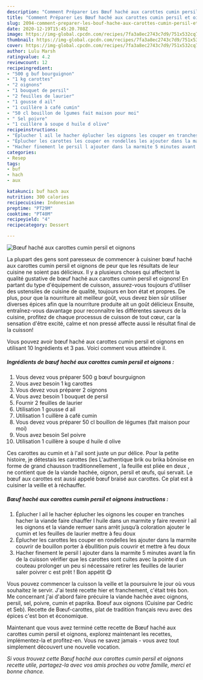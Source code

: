 ```yaml
---
description: "Comment Préparer Les Bœuf haché aux carottes cumin persil et oignons"
title: "Comment Préparer Les Bœuf haché aux carottes cumin persil et oignons"
slug: 2094-comment-preparer-les-bouf-hache-aux-carottes-cumin-persil-et-oignons
date: 2020-12-19T15:45:20.708Z
image: https://img-global.cpcdn.com/recipes/7fa3a8ec2743c7d9/751x532cq70/boeuf-hache-aux-carottes-cumin-persil-et-oignons-photo-principale-de-la-recette.jpg
thumbnail: https://img-global.cpcdn.com/recipes/7fa3a8ec2743c7d9/751x532cq70/boeuf-hache-aux-carottes-cumin-persil-et-oignons-photo-principale-de-la-recette.jpg
cover: https://img-global.cpcdn.com/recipes/7fa3a8ec2743c7d9/751x532cq70/boeuf-hache-aux-carottes-cumin-persil-et-oignons-photo-principale-de-la-recette.jpg
author: Lulu Marsh
ratingvalue: 4.2
reviewcount: 12
recipeingredient:
- "500 g buf bourguignon"
- "1 kg carottes"
- "2 oignons"
- "1 bouquet de persil"
- "2 feuilles de laurier"
- "1 gousse d ail"
- "1 cuillère à café cumin"
- "50 cl bouillon de lgumes fait maison pour moi"
- " Sel poivre"
- "1 cuillère à soupe d huile d olive"
recipeinstructions:
- "Éplucher l ail le hacher éplucher les oignons les couper en tranches hacher la viande faire chauffer l huile dans un marmite y faire revenir l ail les oignons et la viande remuer sans arrêt jusqu’à coloration ajouter le cumin et les feuilles de laurier mettre à feu doux"
- "Éplucher les carottes les couper en rondelles les ajouter dans la marmite couvrir de bouillon porter à ébullition puis couvrir et mettre à feu doux"
- "Hacher finement le persil l ajouter dans la marmite 5 minutes avant la fin de la cuisson vérifier que les carottes sont cuites avec la pointe d un couteau prolonger un peu si nécessaire retirer les feuilles de laurier saler poivrer c est prêt ! Bon appétit 😋"
categories:
- Resep
tags:
- buf
- hach
- aux

katakunci: buf hach aux 
nutrition: 300 calories
recipecuisine: Indonesian
preptime: "PT29M"
cooktime: "PT40M"
recipeyield: "4"
recipecategory: Dessert

---
```



![Bœuf haché aux carottes cumin persil et oignons](https://img-global.cpcdn.com/recipes/7fa3a8ec2743c7d9/751x532cq70/boeuf-hache-aux-carottes-cumin-persil-et-oignons-photo-principale-de-la-recette.jpg)

La plupart des gens sont paresseux de commencer à cuisiner bœuf haché aux carottes cumin persil et oignons de peur que les résultats de leur cuisine ne soient pas délicieux. Il y a plusieurs choses qui affectent la qualité gustative de bœuf haché aux carottes cumin persil et oignons! En partant du type d'équipement de cuisson, assurez-vous toujours d'utiliser des ustensiles de cuisine de qualité, toujours en bon état et propres. De plus, pour que la nourriture ait meilleur goût, vous devez bien sûr utiliser diverses épices afin que la nourriture produite ait un goût délicieux Ensuite, entraînez-vous davantage pour reconnaître les différentes saveurs de la cuisine, profitez de chaque processus de cuisson de tout cœur, car la sensation d'être excité, calme et non pressé affecte aussi le résultat final de la cuisson!

<!--inarticleads1-->

Vous pouvez avoir bœuf haché aux carottes cumin persil et oignons en utilisant 10 Ingrédients et 3 pas. Voici comment vous atteindre il.

##### Ingrédients de bœuf haché aux carottes cumin persil et oignons :

1. Vous devez vous préparer 500 g bœuf bourguignon
1. Vous avez besoin 1 kg carottes
1. Vous devez vous préparer 2 oignons
1. Vous avez besoin 1 bouquet de persil
1. Fournir 2 feuilles de laurier
1. Utilisation 1 gousse d ail
1. Utilisation 1 cuillère à café cumin
1. Vous devez vous préparer 50 cl bouillon de légumes (fait maison pour moi)
1. Vous avez besoin  Sel poivre
1. Utilisation 1 cuillère à soupe d huile d olive


Ces carottes au cumin et à l&#39;ail sont juste un pur délice. Pour la petite histoire, je détestais les carottes (les L&#39;authentique brik ou brika bônoise en forme de grand chausson traditionnellement , la feuille est pliée en deux , ne contient que de la viande hachée, oignon, persil et œufs, qui servait. Le bœuf aux carottes est aussi appelé bœuf braisé aux carottes. Ce plat est à cuisiner la veille et à réchauffer. 

<!--inarticleads2-->

##### Bœuf haché aux carottes cumin persil et oignons instructions :

1. Éplucher l ail le hacher éplucher les oignons les couper en tranches hacher la viande faire chauffer l huile dans un marmite y faire revenir l ail les oignons et la viande remuer sans arrêt jusqu’à coloration ajouter le cumin et les feuilles de laurier mettre à feu doux
1. Éplucher les carottes les couper en rondelles les ajouter dans la marmite couvrir de bouillon porter à ébullition puis couvrir et mettre à feu doux
1. Hacher finement le persil l ajouter dans la marmite 5 minutes avant la fin de la cuisson vérifier que les carottes sont cuites avec la pointe d un couteau prolonger un peu si nécessaire retirer les feuilles de laurier saler poivrer c est prêt ! Bon appétit 😋


Vous pouvez commencer la cuisson la veille et la poursuivre le jour où vous souhaitez le servir. J&#39;ai testé recette hier et franchement, c&#39;était trés bon. Me concernant j&#39;ai d&#39;abord faire précuire la viande hachée avec oignons, persil, sel, poivre, cumin et paprika. Boeuf aux oignons (Cuisine par Cedric et Seb). Recette de Bœuf-carottes, plat de tradition français revu avec des épices c&#39;est bon et économique. 

<!--inarticleads1-->

<p>
Maintenant que vous avez terminé cette recette de Bœuf haché aux carottes cumin persil et oignons, explorez maintenant les recettes, implémentez-la et profitez-en. Vous ne savez jamais - vous avez tout simplement découvert une nouvelle vocation.
</p>

<p>
<i>Si vous trouvez cette Bœuf haché aux carottes cumin persil et oignons recette utile, partagez-la avec vos amis proches ou votre famille, merci et bonne chance.</i>
</p>
